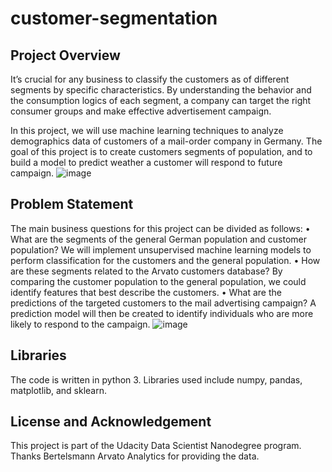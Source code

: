 # customer-segmentation

## Project Overview

It’s crucial for any business to classify the customers as of different segments by specific characteristics. By understanding the behavior and the consumption logics of each segment, a company can target the right consumer groups and make effective advertisement campaign.

In this project, we will use machine learning techniques to analyze demographics data of customers of a mail-order company in Germany. The goal of this project is to create customers segments of population, and to build a model to predict weather a customer will respond to future campaign.
![image](https://user-images.githubusercontent.com/54044580/155874281-1579f17f-8d5b-4df0-b81a-f149789ddd9c.png)


## Problem Statement

The main business questions for this project can be divided as follows:
•	What are the segments of the general German population and customer population?
We will implement unsupervised machine learning models to perform classification for the customers and the general population.
•	How are these segments related to the Arvato customers database?
By comparing the customer population to the general population, we could identify features that best describe the customers.
•	What are the predictions of the targeted customers to the mail advertising campaign?
A prediction model will then be created to identify individuals who are more likely to respond to the campaign.
![image](https://user-images.githubusercontent.com/54044580/155874309-853e019c-5797-454e-a1e7-7243f868d3bb.png)


## Libraries

The code is written in python 3. Libraries used include numpy, pandas, matplotlib, and sklearn.


## License and Acknowledgement

This project is part of the Udacity Data Scientist Nanodegree program. Thanks Bertelsmann Arvato Analytics for providing the data.
